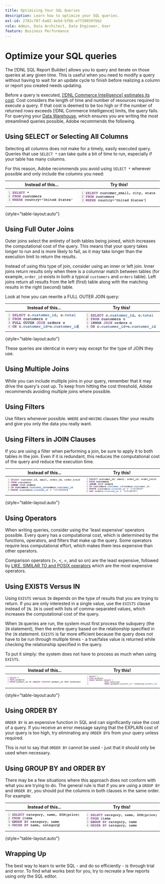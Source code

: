 ```yaml
---
title: Optimizing Your SQL Queries
description: Learn how to optimize your SQL queries.
exl-id: 2782c707-6a02-4e5d-bfbb-eff20659fbb2
role: Admin, Data Architect, Data Engineer, User
feature: Business Performance
---
```

# Optimize your SQL queries

The [!DNL SQL Report Builder] allows you to query and iterate on those queries at any given time. This is useful when you need to modify a query without having to wait for an update cycle to finish before realizing a column or report you created needs updating.

Before a query is executed, [[!DNL Commerce Intelligence] estimates its cost](https://experienceleague.adobe.com/docs/commerce-knowledge-base/kb/troubleshooting/miscellaneous/sql-queries-explain-cost-errors.html). Cost considers the length of time and number of resources required to execute a query. If that cost is deemed to be too high or if the number of returned rows exceeds [!DNL Commerce Intelligence] limits, the query fails. For querying your [Data Warehouse](../data-analyst/data-warehouse-mgr/tour-dwm.md), which ensures you are writing the most streamlined queries possible, Adobe recommends the following.

## Using SELECT or Selecting All Columns

Selecting all columns does not make for a timely, easily executed query. Queries that use `SELECT *` can take quite a bit of time to run, especially if your table has many columns.

For this reason, Adobe recommends you avoid using `SELECT *` wherever possible and only include the columns you need:

| **Instead of this...** | **Try this!** |
|-----|-----|
| ![](../../mbi/assets/Select_all_1.png) | ![](../../mbi/assets/Select_all_2.png) |

{style="table-layout:auto"}

## Using Full Outer Joins

Outer joins select the entirety of both tables being joined, which increases the computational cost of the query. This means that your query takes longer to run and is more likely to fail, as it may take longer than the execution limit to return the results.

Instead of using this type of join, consider using an inner or left join. Inner joins return results only when there is a columnar match between tables (for example, `order_id` exists in both a typical `customers` and `orders` table). Left joins return all results from the left (first) table along with the matching results in the right (second) table.

Look at how you can rewrite a FULL OUTER JOIN query:

| **Instead of this...** | **Try this!** |
|-----|-----|
| ![](../../mbi/assets/Full_Outer_Join_1.png) | ![](../../mbi/assets/Full_Outer_Join_2.png) |

{style="table-layout:auto"}

These queries are identical in every way except for the type of JOIN they use.

## Using Multiple Joins

While you can include multiple joins in your query, remember that it may drive the query's cost up. To keep from hitting the cost threshold, Adobe recommends avoiding multiple joins where possible.

## Using Filters

Use filters whenever possible. `WHERE` and `HAVING` clauses filter your results and give you only the data you really want.

## Using Filters in JOIN Clauses

If you are using a filter when performing a join, be sure to apply it to both tables in the join. Even if it is redundant, this reduces the computational cost of the query and reduce the execution time.

| **Instead of this...** | **Try this!** |
|-----|-----|
| ![](../../mbi/assets/Join_filters_1.png) | ![](../../mbi/assets/Join_filters_2.png) |

{style="table-layout:auto"}

## Using Operators

When writing queries, consider using the 'least expensive' operators possible. Every query has a computational cost, which is determined by the functions, operators, and filters that make up the query. Some operators require less computational effort, which makes them less expensive than other operators.

Comparison operators (>, <, =, and so on) are the least expensive, followed by [LIKE. SIMILAR TO and POSIX operators](https://www.postgresql.org/docs/9.5/functions-matching.html) which are the most expensive operators.

## Using EXISTS Versus IN

Using `EXISTS` versus `IN` depends on the type of results that you are trying to return. If you are only interested in a single value, use the `EXISTS` clause instead of `IN`. `IN` is used with lists of comma-separated values, which increases the computational cost of the query.

When `IN` queries are run, the system must first process the subquery (the `IN` statement), then the entire query based on the relationship specified in the `IN` statement. `EXISTS` is far more efficient because the query does not have to be run through multiple times - a true/false value is returned while checking the relationship specified in the query.

To put it simply: the system does not have to process as much when using `EXISTS`.

| **Instead of this...** | **Try this!** |
|-----|-----|
| ![](../../mbi/assets/Exists_1.png) | ![](../../mbi/assets/Exists_2.png) |

{style="table-layout:auto"}

## Using ORDER BY

`ORDER BY` is an expensive function in SQL and can significantly raise the cost of a query. If you receive an error message saying that the EXPLAIN cost of your query is too high, try eliminating any `ORDER BY`s from your query unless required.

This is not to say that `ORDER BY` cannot be used - just that it should only be used when necessary.

## Using GROUP BY and ORDER BY

There may be a few situations where this approach does not conform with what you are trying to do. The general rule is that if you are using a `GROUP BY` and `ORDER BY`, you should put the columns in both clauses in the same order. For example:

| **Instead of this...** | **Try this!** |
|-----|-----|
| ![](../../mbi/assets/Group_by_2.png) | ![](../../mbi/assets/Group_by_1.png) |

{style="table-layout:auto"}

## Wrapping Up

The best way to learn to write SQL - and do so efficiently - is through trial and error. To find what works best for you, try to recreate a few reports using only the SQL editor.

